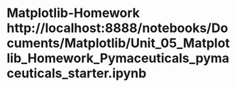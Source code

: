 # Matplotlib-Homework http://localhost:8888/notebooks/Documents/Matplotlib/Unit_05_Matplotlib_Homework_Pymaceuticals_pymaceuticals_starter.ipynb
